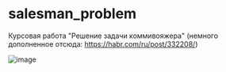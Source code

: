 # salesman_problem
Курсовая работа "Решение задачи коммивояжера"
(немного дополненное отсюда: https://habr.com/ru/post/332208/)

![image](https://user-images.githubusercontent.com/63730899/116147102-f996d500-a6e7-11eb-895a-5f93d151f29a.png)
